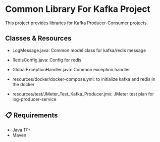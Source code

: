 # Common Library For Kafka Project

This project provides libraries for Kafka Producer-Consumer projects.

## Classes & Resources
* LogMessage.java: Common model class for kafka/redis message 
* RedisConfig.java: Config for redis
* GlobalExceptionHandler.java: Common exception handler

* resources/docker/docker-compose.yml: to initialize kafka and redis in the docker
* resources/test/JMeter_Test_Kafka_Producer.jmx: JMeter test plan for log-producer-service

## 📋 Requirements  
- Java 17+   
- Maven  
